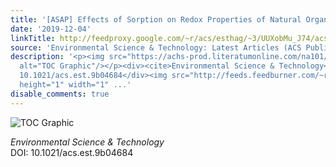 ```yaml
---
title: '[ASAP] Effects of Sorption on Redox Properties of Natural Organic Matter'
date: '2019-12-04'
linkTitle: http://feedproxy.google.com/~r/acs/esthag/~3/UUXobMu_J74/acs.est.9b04684
source: 'Environmental Science & Technology: Latest Articles (ACS Publications)'
description: '<p><img src="https://achs-prod.literatumonline.com/na101/home/literatum/publisher/achs/journals/content/esthag/0/esthag.ahead-of-print/acs.est.9b04684/20191204/images/medium/es9b04684_0006.gif"
  alt="TOC Graphic"/></p><div><cite>Environmental Science & Technology</cite></div><div>DOI:
  10.1021/acs.est.9b04684</div><img src="http://feeds.feedburner.com/~r/acs/esthag/~4/UUXobMu_J74"
  height="1" width="1" ...'
disable_comments: true
---
```

<p><img src="https://achs-prod.literatumonline.com/na101/home/literatum/publisher/achs/journals/content/esthag/0/esthag.ahead-of-print/acs.est.9b04684/20191204/images/medium/es9b04684_0006.gif" alt="TOC Graphic"/></p><div><cite>Environmental Science & Technology</cite></div><div>DOI: 10.1021/acs.est.9b04684</div><img src="http://feeds.feedburner.com/~r/acs/esthag/~4/UUXobMu_J74" height="1" width="1" ...